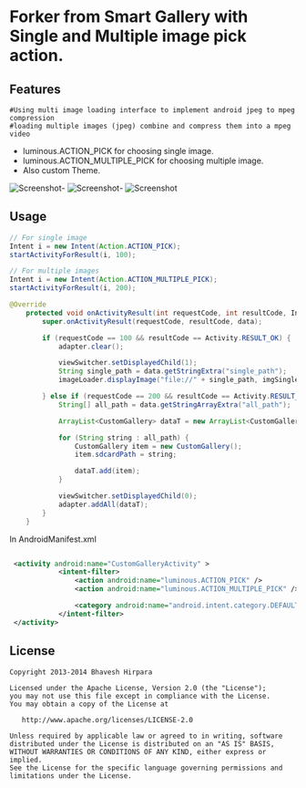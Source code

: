 # Forker from Smart Gallery with Single and Multiple image pick action.


## Features
	#Using multi image loading interface to implement android jpeg to mpeg compression
	#loading multiple images (jpeg) combine and compress them into a mpeg video


 * luminous.ACTION_PICK for choosing single image.
 * luminous.ACTION_MULTIPLE_PICK for choosing multiple image.
 * Also custom Theme.

![Screenshot](https://raw.github.com/luminousman/MultipleImagePick/master/1.png)-
![Screenshot](https://raw.github.com/luminousman/MultipleImagePick/master/2.png)-
![Screenshot](https://raw.github.com/luminousman/MultipleImagePick/master/3.png)
 
## Usage

``` java
// For single image
Intent i = new Intent(Action.ACTION_PICK);
startActivityForResult(i, 100);

// For multiple images
Intent i = new Intent(Action.ACTION_MULTIPLE_PICK);
startActivityForResult(i, 200);

@Override
	protected void onActivityResult(int requestCode, int resultCode, Intent data) {
		super.onActivityResult(requestCode, resultCode, data);

		if (requestCode == 100 && resultCode == Activity.RESULT_OK) {
			adapter.clear();

			viewSwitcher.setDisplayedChild(1);
			String single_path = data.getStringExtra("single_path");
			imageLoader.displayImage("file://" + single_path, imgSinglePick);

		} else if (requestCode == 200 && resultCode == Activity.RESULT_OK) {
			String[] all_path = data.getStringArrayExtra("all_path");

			ArrayList<CustomGallery> dataT = new ArrayList<CustomGallery>();

			for (String string : all_path) {
				CustomGallery item = new CustomGallery();
				item.sdcardPath = string;

				dataT.add(item);
			}

			viewSwitcher.setDisplayedChild(0);
			adapter.addAll(dataT);
		}
	}
```

In AndroidManifest.xml

``` xml

 <activity android:name="CustomGalleryActivity" >
            <intent-filter>
                <action android:name="luminous.ACTION_PICK" />
                <action android:name="luminous.ACTION_MULTIPLE_PICK" />

                <category android:name="android.intent.category.DEFAULT" />
            </intent-filter>
 </activity>
```

## License

``` text
Copyright 2013-2014 Bhavesh Hirpara

Licensed under the Apache License, Version 2.0 (the "License");
you may not use this file except in compliance with the License.
You may obtain a copy of the License at

   http://www.apache.org/licenses/LICENSE-2.0

Unless required by applicable law or agreed to in writing, software
distributed under the License is distributed on an "AS IS" BASIS,
WITHOUT WARRANTIES OR CONDITIONS OF ANY KIND, either express or implied.
See the License for the specific language governing permissions and
limitations under the License.
```
